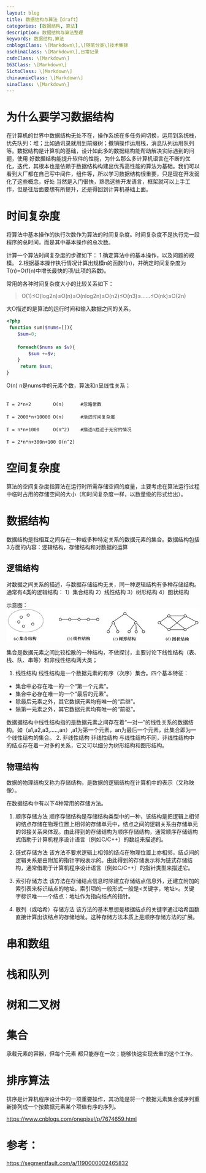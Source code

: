 ```yaml
---
layout: blog
title: 数据结构与算法【draft】
categories: [数据结构, 算法]
description: 数据结构与算法整理
keywords: 数据结构,算法
cnblogsClass: \[Markdown\],\[随笔分类\]技术集锦
oschinaClass: \[Markdown\],日常记录
csdnClass: \[Markdown\]
163Class: \[Markdown\]
51ctoClass: \[Markdown\]
chinaunixClass: \[Markdown\]
sinaClass: \[Markdown\]
---
```


# 为什么要学习数据结构
在计算机的世界中数据结构无处不在，操作系统在多任务间切换，运用到系统栈，优先队列：堆；比如通讯录就用到前缀树；撤销操作运用栈，消息队列运用队列等。数据结构是计算机的基础，设计如此多的数据结构能帮助解决实际遇到的问题，使用
好数据结构能提升软件的性能，为什么那么多计算机语言在不断的优化，迭代，其根本也是依赖于数据结构构建出优秀高性能的算法为基础。我们可以看到大厂都在自己写中间件，组件等，所以学习数据结构很重要，只是现在开发弱化了这些概念，好处
当然是入门很快，熟悉这些开发语言，框架就可以上手工作，但是往后面要想有所提升，还是得回到计算机基础上面。

# 时间复杂度
将算法中基本操作的执行次数作为算法的时间复杂度。时间复杂度不是执行完一段程序的总时间，而是其中基本操作的总次数。

计算一个算法时间复杂度的步骤如下：
1.确定算法中的基本操作，以及问题的规模。
2.根据基本操作执行情况计算出规模n的函数f(n)，并确定时间复杂度为T(n)=O(f(n)中增长最快的项/此项的系数)。

常用的各种时间复杂度大小的比较关系如下：
> O(1)≤O(log2n)≤O(n)≤O(nlog2n)≤O(n2)≤O(n3)≤……≤O(nk)≤O(2n)

大O描述的是算法的运行时间和输入数据之间的关系。

```php
<?php
 function sum($nums=[]){
    $sum=0;
    
    foreach($nums as $v){
        $sum +=$v;
    }
     return $sum;
}
```
O(n) n是nums中的元素个数，算法和n呈线性关系；
```

T = 2*n+2        O(n)      #忽略常数

T = 2000*n+10000 O(n)      #渐进时间复杂度

T = n*n+1000     O(n^2)    #描述n趋近于无穷的情况

T = 2*n*n+300n+100 O(n^2)
```

# 空间复杂度
  算法的空间复杂度指算法在运行时所需存储空间的度量，主要考虑在算法运行过程中临时占用的存储空间的大小（和时间复杂度一样，以数量级的形式给出）。

# 数据结构
数据结构是指相互之间存在一种或多种特定关系的数据元素的集合。数据结构包括3方面的内容：逻辑结构，存储结构和对数据的运算

## 逻辑结构
对数据之间关系的描述，与数据存储结构无关，同一种逻辑结构有多种存储结构。通常有4类的逻辑结构：
1）集合结构
2）线性结构
3）树形结构
4）图状结构

示意图：
![image](https://raw.githubusercontent.com/WalkingSun/WindBlog/gh-pages/images/blog/WechatIMG5.jpeg)


集合是数据元素之间比较松散的一种结构，不做探讨，主要讨论下线性结构（表、栈、队、串等）和非线性结构两大类；
1. 线性结构
线性结构是一个数据元素的有序（次序）集合。四个基本特征：
- 集合中必存在唯一的一个“第一个元素”。
- 集合中必存在唯一的一个“最后的元素”。
- 除最后元素之外，其它数据元素均有唯一的“后继”。
- 除第一元素之外，其它数据元素均有唯一的“前驱”。

数据据结构中线性结构指的是数据元素之间存在着“一对一”的线性关系的数据结构。如（a1,a2,a3,.....,an）,a1为第一个元素，an为最后一个元素，此集合即为一个线性结构的集合。
2. 非线性结构
非线性结构 与线性结构不同，非线性结构中的结点存在着一对多的关系，它又可以细分为树形结构和图形结构。

## 物理结构
数据的物理结构又称为存储结构，是数据的逻辑结构在计算机中的表示（又称映像）。

在数据结构中有以下4种常用的存储方法。

1. 顺序存储方法 顺序存储结构是存储结构类型中的一种，该结构是把逻辑上相邻的结点存储在物理位置上相邻的存储单元中，结点之间的逻辑关系由存储单元的邻接关系来体现。由此得到的存储结构为顺序存储结构，通常顺序存储结构式借助于计算机程序设计语言（例如C/C++）的数组来描述的。

2. 链式存储方法 该方法不要求逻辑上相邻的结点在物理位置上亦相邻，结点间的逻辑关系是由附加的指针字段表示的。由此得到的存储表示称为链式存储结构，通常借助于计算机程序设计语言（例如C/C++）的指针类型来描述它。

3. 索引存储方法 该方法在存储结点信息时除建立存储结点信息外，还建立附加的索引表来标识结点的地址。索引项的一般形式一般是<关键字，地址>。关键字标识唯一一个结点：地址作为指向结点的指针。

4. 散列（或哈希）存储方法 该方法的基本思想是根据结点的关键字通过哈希函数直接计算出该结点的存储地址。这种存储方法本质上是顺序存储方法的扩展。

# 串和数组




# 栈和队列

# 树和二叉树


# 集合
承载元素的容器，但每个元素 都只能存在一次；能够快速实现去重的这个工作。

# 排序算法
排序是计算机程序设计中的一项重要操作，其功能是将一个数据元素集合或序列重新排列成一个按数据元素某个项值有序的序列。

https://www.cnblogs.com/onepixel/p/7674659.html


# 参考：

https://segmentfault.com/a/1190000002465832

